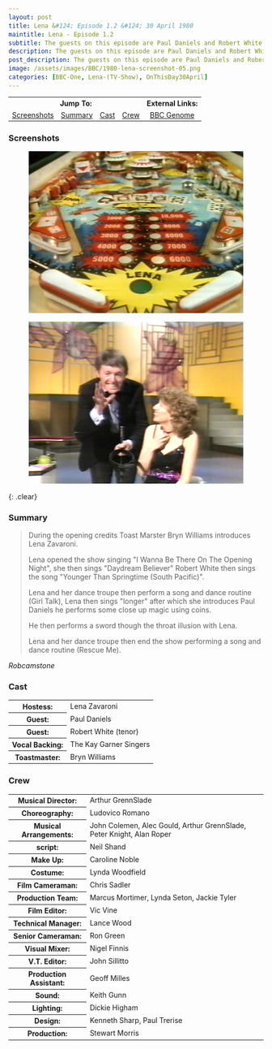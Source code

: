 ```yaml
---
layout: post
title: Lena &#124; Episode 1.2 &#124; 30 April 1980
maintitle: Lena - Episode 1.2
subtitle: The guests on this episode are Paul Daniels and Robert White
description: The guests on this episode are Paul Daniels and Robert White.
post_description: The guests on this episode are Paul Daniels and Robert White
image: /assets/images/BBC/1980-lena-screenshot-05.png
categories: [BBC-One, Lena-(TV-Show), OnThisDay30April]
---
```


<table>
<tr align="center">
<th colspan="4">Jump To:</th>
<th>External Links:</th>
</tr>

<tr align="center">
<td><a href="#screenshots">Screenshots</a></td>
<td><a href="#summary">Summary</a></td>
<td><a href="#cast">Cast</a></td>
<td><a href="#crew">Crew</a></td>
<td><a class="external-link" href="https://genome.ch.bbc.co.uk/schedules/bbcone/london/1980-04-30#at-20.30">BBC Genome</a></td>
</tr>
</table>

### Screenshots
<figure class="fig1">
<img src="/assets/images/BBC/1980-lena-screenshot-01.png" class="full-width" />
</figure>

<figure class="fig2">
<img src="/assets/images/BBC/1980-lena-screenshot-05.png" class="full-width" />
</figure>

{: .clear}

### Summary
> During the opening credits Toast Marster Bryn Williams introduces Lena Zavaroni.
>
> Lena opened the show singing &quot;I Wanna Be There On The Opening Night&quot;, she then sings &quot;Daydream Believer&quot; Robert White then sings the song &quot;Younger Than Springtime (South Pacific)&quot;.
>
> Lena and her dance troupe then perform a song and dance routine (Girl Talk), Lena then sings &quot;longer&quot; after which she introduces Paul Daniels he performs some close up magic using coins.
>
> He then performs a sword though the throat illusion with Lena.
>
> Lena and her dance troupe then end the show performing a song and dance routine (Rescue Me).

<cite>Robcamstone</cite>

### Cast
<table>
<tr><th>Hostess:</th><td>Lena Zavaroni</td></tr>
<tr><th>Guest:</th><td>Paul Daniels</td></tr>
<tr><th>Guest:</th><td>Robert White (tenor)</td></tr>
<tr><th>Vocal Backing:</th><td>The Kay Garner Singers</td></tr>
<tr><th>Toastmaster:</th><td>Bryn Williams</td></tr>
</table>

### Crew
<table>
<tr><th>Musical Director:</th><td>Arthur GrennSlade</td></tr>

<tr><th>Choreography:</th><td>Ludovico Romano</td></tr>

<tr><th>Musical Arrangements:</th><td>John Colemen, Alec Gould, Arthur GrennSlade, Peter Knight, Alan Roper</td></tr>

<tr><th>script:</th><td>Neil Shand</td></tr>

<tr><th>Make Up:</th><td>Caroline Noble</td></tr>

<tr><th>Costume:</th><td>Lynda Woodfield</td></tr>

<tr><th>Film Cameraman:</th><td>Chris Sadler</td></tr>

<tr><th>Production Team:</th><td>Marcus Mortimer, Lynda Seton, Jackie Tyler</td></tr>

<tr><th>Film Editor:</th><td>Vic Vine</td></tr>

<tr><th>Technical Manager:</th><td>Lance Wood</td></tr>

<tr><th>Senior Cameraman:</th><td>Ron Green</td></tr>

<tr><th>Visual Mixer:</th><td>Nigel Finnis</td></tr>

<tr><th>V.T. Editor:</th><td>John Sillitto</td></tr>

<tr><th>Production Assistant:</th><td>Geoff Milles</td></tr>

<tr><th>Sound:</th><td>Keith Gunn</td></tr>

<tr><th>Lighting:</th><td>Dickie Higham</td></tr>

<tr><th>Design:</th><td>Kenneth Sharp, Paul Trerise</td></tr>

<tr><th>Production:</th><td>Stewart Morris</td></tr>
</table>

